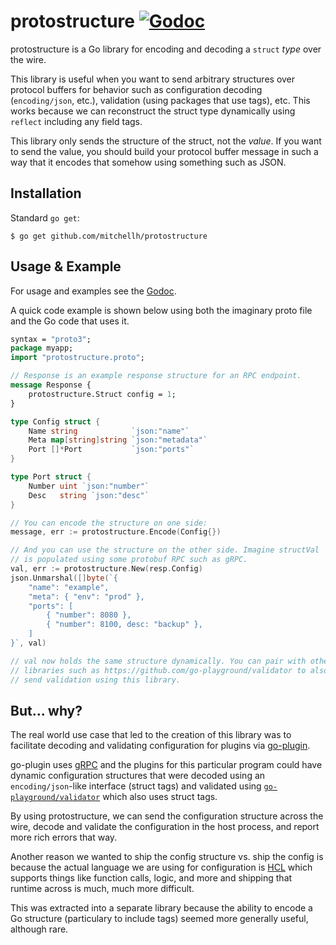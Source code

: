 # protostructure [![Godoc](https://godoc.org/github.com/mitchellh/protostructure?status.svg)](https://godoc.org/github.com/mitchellh/protostructure)

protostructure is a Go library for encoding and decoding a `struct`
_type_ over the wire.

This library is useful when you want to send arbitrary structures
over protocol buffers for behavior such as configuration decoding
(`encoding/json`, etc.), validation (using packages that use tags), etc.
This works because we can reconstruct the struct type dynamically using
`reflect` including any field tags.

This library only sends the structure of the struct, not the _value_.
If you want to send the value, you should build your protocol buffer
message in such a way that it encodes that somehow using something
such as JSON.

## Installation

Standard `go get`:

```
$ go get github.com/mitchellh/protostructure
```

## Usage & Example

For usage and examples see the [Godoc](http://godoc.org/github.com/mitchellh/protostructure).

A quick code example is shown below using both the imaginary proto file
and the Go code that uses it.

```proto
syntax = "proto3";
package myapp;
import "protostructure.proto";

// Response is an example response structure for an RPC endpoint.
message Response {
	protostructure.Struct config = 1;
}
```

```go
type Config struct {
	Name string            `json:"name"`
	Meta map[string]string `json:"metadata"`
	Port []*Port           `json:"ports"`
}

type Port struct {
	Number uint `json:"number"`
	Desc   string `json:"desc"`
}

// You can encode the structure on one side:
message, err := protostructure.Encode(Config{})

// And you can use the structure on the other side. Imagine structVal
// is populated using some protobuf RPC such as gRPC.
val, err := protostructure.New(resp.Config)
json.Unmarshal([]byte(`{
	"name": "example",
	"meta": { "env": "prod" },
	"ports": [
		{ "number": 8080 },
		{ "number": 8100, desc: "backup" },
	]
}`, val)

// val now holds the same structure dynamically. You can pair with other
// libraries such as https://github.com/go-playground/validator to also
// send validation using this library.
```

## But... why?

The real world use case that led to the creation of this library was
to facilitate decoding and validating configuration for plugins via
[go-plugin](https://github.com/hashicorp/go-plugin).

go-plugin uses [gRPC](https://grpc.io/) and the plugins for this
particular program could have dynamic configuration structures that were
decoded using an `encoding/json`-like interface (struct tags) and validated
using [`go-playground/validator`](https://github.com/go-playground/validator)
which also uses struct tags.

By using protostructure, we can send the configuration structure across
the wire, decode and validate the configuration in the host process,
and report more rich errors that way.

Another reason we wanted to ship the config structure vs. ship the
config is because the actual language we are using for configuration
is [HCL](https://github.com/hashicorp/hcl) which supports things like
function calls, logic, and more and shipping that runtime across is
much, much more difficult.

This was extracted into a separate library because the ability to
encode a Go structure (particulary to include tags) seemed more generally
useful, although rare.
